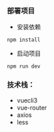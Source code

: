 ### 部署项目

* 安装依赖
```
npm install
```
* 启动项目
```
npm run dev
```

### 技术栈：

+ vuecli3
+ vue-router
+ axios
+ less 